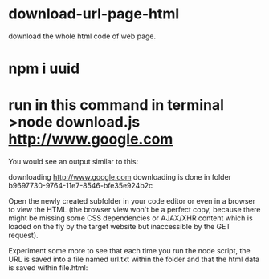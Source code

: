 # download-url-page-html
download the whole html code of web page.
# npm i uuid
# run  in this command in terminal >node download.js http://www.google.com

You would see an output similar to this:

downloading  http://www.google.com
downloading is done in folder  b9697730-9764-11e7-8546-bfe35e924b2c

Open the newly created subfolder in your code editor or even in a browser to view the HTML (the browser view won't be a perfect copy, because there might be missing some CSS dependencies or AJAX/XHR content which is loaded on the fly by the target website but inaccessible by the GET request).

Experiment some more to see that each time you run the node script, the URL is saved into a file named url.txt within the folder and that the html data is saved within file.html:
